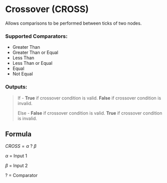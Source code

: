 # Crossover (CROSS)

Allows comparisons to be performed between ticks of two nodes.

### Supported Comparators:

* Greater Than
* Greater Than or Equal
* Less Than
* Less Than or Equal
* Equal
* Not Equal

### Outputs:
> If - __True__ if crossover condition is valid. __False__ if crossover condition is invalid.
>
> Else - __False__ if crossover condition is valid. __True__ if crossover condition is invalid.


## Formula

$CROSS = \alpha \ ? \ \beta$

$\alpha$ = Input 1

$\beta$ = Input 2

$?$ = Comparator

